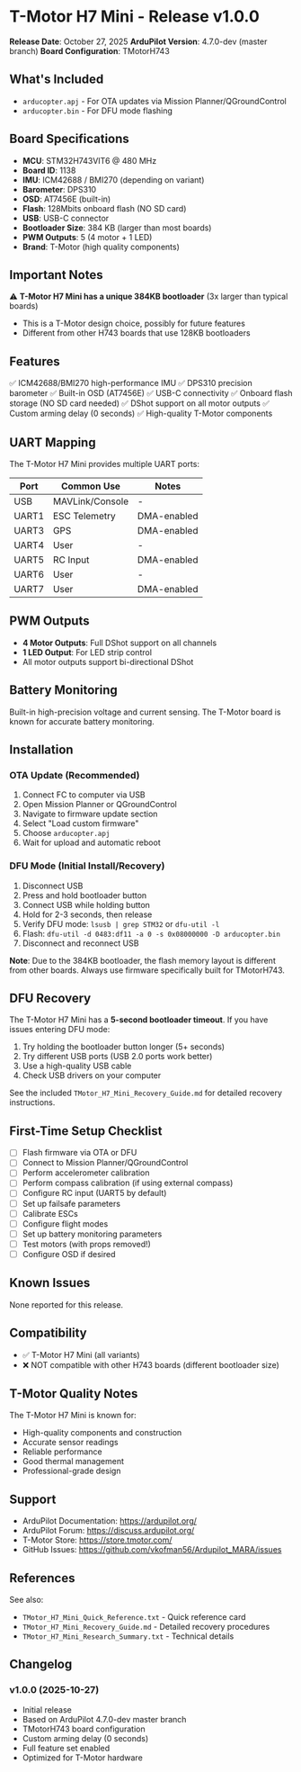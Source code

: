 # T-Motor H7 Mini - Release v1.0.0

**Release Date**: October 27, 2025
**ArduPilot Version**: 4.7.0-dev (master branch)
**Board Configuration**: TMotorH743

## What's Included

- `arducopter.apj` - For OTA updates via Mission Planner/QGroundControl
- `arducopter.bin` - For DFU mode flashing

## Board Specifications

- **MCU**: STM32H743VIT6 @ 480 MHz
- **Board ID**: 1138
- **IMU**: ICM42688 / BMI270 (depending on variant)
- **Barometer**: DPS310
- **OSD**: AT7456E (built-in)
- **Flash**: 128Mbits onboard flash (NO SD card)
- **USB**: USB-C connector
- **Bootloader Size**: 384 KB (larger than most boards)
- **PWM Outputs**: 5 (4 motor + 1 LED)
- **Brand**: T-Motor (high quality components)

## Important Notes

⚠️ **T-Motor H7 Mini has a unique 384KB bootloader** (3x larger than typical boards)
- This is a T-Motor design choice, possibly for future features
- Different from other H743 boards that use 128KB bootloaders

## Features

✅ ICM42688/BMI270 high-performance IMU
✅ DPS310 precision barometer
✅ Built-in OSD (AT7456E)
✅ USB-C connectivity
✅ Onboard flash storage (NO SD card needed)
✅ DShot support on all motor outputs
✅ Custom arming delay (0 seconds)
✅ High-quality T-Motor components

## UART Mapping

The T-Motor H7 Mini provides multiple UART ports:

| Port | Common Use | Notes |
|------|-----------|-------|
| USB | MAVLink/Console | - |
| UART1 | ESC Telemetry | DMA-enabled |
| UART3 | GPS | DMA-enabled |
| UART4 | User | - |
| UART5 | RC Input | DMA-enabled |
| UART6 | User | - |
| UART7 | User | DMA-enabled |

## PWM Outputs

- **4 Motor Outputs**: Full DShot support on all channels
- **1 LED Output**: For LED strip control
- All motor outputs support bi-directional DShot

## Battery Monitoring

Built-in high-precision voltage and current sensing. The T-Motor board is known for accurate battery monitoring.

## Installation

### OTA Update (Recommended)
1. Connect FC to computer via USB
2. Open Mission Planner or QGroundControl
3. Navigate to firmware update section
4. Select "Load custom firmware"
5. Choose `arducopter.apj`
6. Wait for upload and automatic reboot

### DFU Mode (Initial Install/Recovery)
1. Disconnect USB
2. Press and hold bootloader button
3. Connect USB while holding button
4. Hold for 2-3 seconds, then release
5. Verify DFU mode: `lsusb | grep STM32` or `dfu-util -l`
6. Flash: `dfu-util -d 0483:df11 -a 0 -s 0x08000000 -D arducopter.bin`
7. Disconnect and reconnect USB

**Note**: Due to the 384KB bootloader, the flash memory layout is different from other boards. Always use firmware specifically built for TMotorH743.

## DFU Recovery

The T-Motor H7 Mini has a **5-second bootloader timeout**. If you have issues entering DFU mode:

1. Try holding the bootloader button longer (5+ seconds)
2. Try different USB ports (USB 2.0 ports work better)
3. Use a high-quality USB cable
4. Check USB drivers on your computer

See the included `TMotor_H7_Mini_Recovery_Guide.md` for detailed recovery instructions.

## First-Time Setup Checklist

- [ ] Flash firmware via OTA or DFU
- [ ] Connect to Mission Planner/QGroundControl
- [ ] Perform accelerometer calibration
- [ ] Perform compass calibration (if using external compass)
- [ ] Configure RC input (UART5 by default)
- [ ] Set up failsafe parameters
- [ ] Calibrate ESCs
- [ ] Configure flight modes
- [ ] Set up battery monitoring parameters
- [ ] Test motors (with props removed!)
- [ ] Configure OSD if desired

## Known Issues

None reported for this release.

## Compatibility

- ✅ T-Motor H7 Mini (all variants)
- ❌ NOT compatible with other H743 boards (different bootloader size)

## T-Motor Quality Notes

The T-Motor H7 Mini is known for:
- High-quality components and construction
- Accurate sensor readings
- Reliable performance
- Good thermal management
- Professional-grade design

## Support

- ArduPilot Documentation: https://ardupilot.org/
- ArduPilot Forum: https://discuss.ardupilot.org/
- T-Motor Store: https://store.tmotor.com/
- GitHub Issues: https://github.com/vkofman56/Ardupilot_MARA/issues

## References

See also:
- `TMotor_H7_Mini_Quick_Reference.txt` - Quick reference card
- `TMotor_H7_Mini_Recovery_Guide.md` - Detailed recovery procedures
- `TMotor_H7_Mini_Research_Summary.txt` - Technical details

## Changelog

### v1.0.0 (2025-10-27)
- Initial release
- Based on ArduPilot 4.7.0-dev master branch
- TMotorH743 board configuration
- Custom arming delay (0 seconds)
- Full feature set enabled
- Optimized for T-Motor hardware
